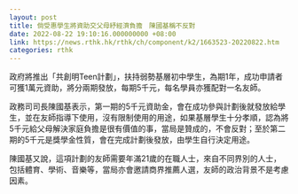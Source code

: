 ```yaml
---
layout: post
title: 倘受惠學生將資助交父母紓經濟負擔　陳國基稱不反對
date: 2022-08-22 19:10:16.000000000 +08:00
link: https://news.rthk.hk/rthk/ch/component/k2/1663523-20220822.htm
categories: rthk
---
```


政府將推出「共創明Teen計劃」，扶持弱勢基層初中學生，為期1年，成功申請者可獲1萬元資助，將分兩期發放，每期5千元，每名學員亦獲配對一名友師。

政務司司長陳國基表示，第一期的5千元資助金，會在成功參與計劃後就發放給學生，並在友師指導下使用，沒有限制使用的用途，如果基層學生十分孝順，認為將5千元給父母解決家庭負擔是很有價值的事，當局是贊成的，不會反對；至於第二期的5千元是獎學金性質，會在完成計劃後發放，由學生自行決定用途。

陳國基又說，這項計劃的友師需要年滿21歲的在職人士，來自不同界別的人士，包括體育、學術、音樂等，當局亦會邀請商界推薦人選，友師的政治背景不是考慮因素。
